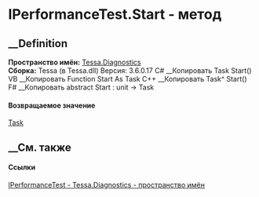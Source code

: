 # IPerformanceTest.Start - метод
##  __Definition
 **Пространство имён:** [Tessa.Diagnostics](N_Tessa_Diagnostics.htm)  
 **Сборка:** Tessa (в Tessa.dll) Версия: 3.6.0.17
C# __Копировать
     Task Start()
VB __Копировать
     Function Start As Task
C++ __Копировать
    Task^ Start()
F# __Копировать
     abstract Start : unit -> Task 
#### Возвращаемое значение
[Task](https://learn.microsoft.com/dotnet/api/system.threading.tasks.task)
##  __См. также
#### Ссылки
[IPerformanceTest - ](T_Tessa_Diagnostics_IPerformanceTest.htm)
[Tessa.Diagnostics - пространство имён](N_Tessa_Diagnostics.htm)
